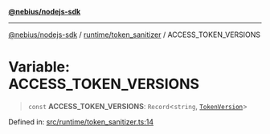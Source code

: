 [**@nebius/nodejs-sdk**](../../../README.md)

---

[@nebius/nodejs-sdk](../../../README.md) / [runtime/token_sanitizer](../README.md) / ACCESS_TOKEN_VERSIONS

# Variable: ACCESS_TOKEN_VERSIONS

> `const` **ACCESS_TOKEN_VERSIONS**: `Record`\<`string`, [`TokenVersion`](../classes/TokenVersion.md)\>

Defined in: [src/runtime/token_sanitizer.ts:14](https://github.com/nebius/nodejs-sdk/blob/b305f8e478cb0251c26d73900b264b3bd9a5cc58/src/runtime/token_sanitizer.ts#L14)
